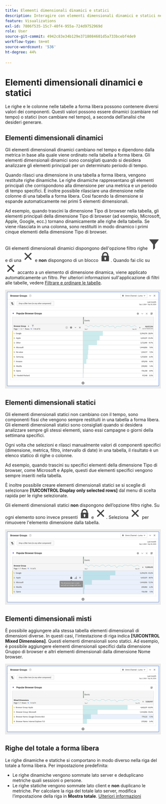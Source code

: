 ```yaml
---
title: Elementi dimensionali dinamici e statici
description: Interagire con elementi dimensionali dinamici e statici nelle tabelle
feature: Visualizations
exl-id: 7806f535-15c7-40f4-955a-724d9752969d
role: User
source-git-commit: 4942c83e34b129e3718084601d5a733bcebf4de9
workflow-type: tm+mt
source-wordcount: '536'
ht-degree: 44%

---
```


# Elementi dimensionali dinamici e statici

Le righe e le colonne nelle tabelle a forma libera possono contenere diversi valori dei componenti. Questi valori possono essere dinamici (cambiare nel tempo) o statici (non cambiare nel tempo), a seconda dell’analisi che desideri generare.

## Elementi dimensionali dinamici

Gli elementi dimensionali dinamici cambiano nel tempo e dipendono dalla metrica in base alla quale viene ordinato nella tabella a forma libera. Gli elementi dimensionali dinamici sono consigliati quando si desidera analizzare gli elementi principali per un determinato periodo di tempo.

Quando rilasci una dimensione in una tabella a forma libera, vengono restituite righe dinamiche. Le righe dinamiche rappresentano gli elementi principali che corrispondono alla dimensione per una metrica e un periodo di tempo specifici. È inoltre possibile rilasciare una dimensione nelle colonne di una tabella a forma libera. Così facendo la dimensione si espande automaticamente nei primi 5 elementi dimensionali.

Ad esempio, quando trascini la dimensione Tipo di browser nella tabella, gli elementi principali della dimensione Tipo di browser (ad esempio, Microsoft, Apple, Google, ecc.) tornano dinamicamente alle righe della tabella. Se viene rilasciata in una colonna, sono restituiti in modo dinamico i primi cinque elementi della dimensione Tipo di browser.

Gli elementi dimensionali dinamici dispongono dell&#39;opzione filtro righe ![Filtro](/help/assets/icons/Filter.svg) e di una ![Chiusura](/help/assets/icons/Close.svg) e **non** dispongono di un blocco ![BloccoChiuso](/help/assets/icons/LockClosed.svg). <!--do they have the lock icon? --> Quando fai clic su ![Chiudi](/help/assets/icons/Close.svg) accanto a un elemento di dimensione dinamica, viene applicato automaticamente un filtro. Per ulteriori informazioni sull&#39;applicazione di filtri alle tabelle, vedere [Filtrare e ordinare le tabelle](/help/analysis-workspace/visualizations/freeform-table/filter-and-sort.md).


![Tabella a forma libera che evidenzia l&#39;icona del filtro.](assets/dynamic-items.png)

## Elementi dimensionali statici

Gli elementi dimensionali statici non cambiano con il tempo, sono componenti fissi che vengono sempre restituiti in una tabella a forma libera. Gli elementi dimensionali statici sono consigliati quando si desidera analizzare sempre gli stessi elementi, siano essi campagne o giorni della settimana specifici.

Ogni volta che selezioni e rilasci manualmente valori di componenti specifici (dimensione, metrica, filtro, intervallo di date) in una tabella, il risultato è un elenco statico di righe o colonne.

Ad esempio, quando trascini su specifici elementi della dimensione Tipo di browser, come Microsoft e Apple, questi due elementi specifici vengono sempre inseriti nella tabella.

È inoltre possibile creare elementi dimensionali statici se si sceglie di selezionare **[!UICONTROL Display only selected rows]** dal menu di scelta rapida per le righe selezionate.

Gli elementi dimensionali statici **non** dispongono dell’opzione filtro righe. Su ogni elemento sono invece presenti ![LockClosed](/help/assets/icons/LockClosed.svg) e ![Close](/help/assets/icons/Close.svg). Seleziona ![Chiudi](/help/assets/icons/Close.svg) per rimuovere l&#39;elemento dimensione dalla tabella.

![Tabella a forma libera che mostra il tipo di browser e la riga Microsoft con un&#39;icona di blocco. Nota: questo elemento dimensione è statico e non cambierà con il tempo.](assets/static-items.png)

## Elementi dimensionali misti

È possibile aggiungere alla stessa tabella elementi dimensionali di dimensioni diverse. In questi casi, l&#39;intestazione di riga indica **[!UICONTROL Mixed Dimensions]**. Questi elementi dimensionali sono statici. Ad esempio, è possibile aggiungere elementi dimensionali specifici dalla dimensione Gruppo di browser e altri elementi dimensionali dalla dimensione Nome browser.

![Tabella a forma libera che evidenzia la colonna Dimension misti.](assets/mixed-dimensions.png)

## Righe del totale a forma libera

Le righe dinamiche e statiche si comportano in modo diverso nella riga del totale a forma libera. Per impostazione predefinita:

* Le righe dinamiche vengono sommate lato server e deduplicano metriche quali sessioni o persone.
* Le righe statiche vengono sommate lato client e **non** duplicano le metriche. Per calcolare la riga del totale lato server, modifica l’impostazione della riga in **Mostra totale**. [Ulteriori informazioni](/help/analysis-workspace/visualizations/freeform-table/workspace-totals.md)
